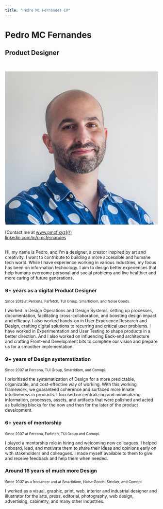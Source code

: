 ```yaml
---
title: "Pedro MC Fernandes CV"
---
```

# Pedro MC Fernandes

## Product Designer<br>
<br>

![Portrait of the website's author, Pedro MC Fernandes](../../assets/images/pmcf.jpg)

[Contact me at www.pmcf.xyz](/)<br>
<a href="https://linkedin.com/in/pmcfernandes" target="_blank">linkedin.com/in/pmcfernandes</a><br>
<br>

Hi, my name is Pedro, and I'm a designer, a creator inspired by art and creativity. I want to contribute to building a more accessible and humane tech world. While I have experience working in various industries, my focus has been on information technology. I aim to design better experiences that help humans overcome personal and social problems and live healthier and more caring of future generations.

### 9+ years as a digital Product Designer

<small>
    Since 2013 at Percona, Farfetch, TUI Group, Smartidiom, and Noise Goods.
</small>

I worked in Design Operations and Design Systems, setting up processes, documentation, facilitating cross-collaboration, and boosting design impact and efficacy. I also worked hands-on in User Experience Research and Design, crafting digital solutions to recurring and critical user problems. I have worked in Experimentation and User Testing to shape products in a better direction. And I also worked on influencing Back-end architecture and crafting Front-end Development bits to complete our vision and prepare us for a smoother implementation.

### 9+ years of Design systematization

<small>
    Since 2007 at Percona, TUI Group, Smartidiom, and Comopi.
</small>

I prioritized the systematization of Design for a more predictable, organizable, and cost-effective way of working. With this working framework, we guaranteed coherence and surfaced more innate intuitiveness in products. I focused on centralizing and minimalizing information, processes, assets, and artifacts that were polished and acted as building blocks for the now and then for the later of the product development.

### 6+ years of mentorship

<small>
    Since 2007 at Percona, Farfetch, TUI Group and Comopi.
</small>

I played a mentorship role in hiring and welcoming new colleagues. I helped onboard, lead, and motivate them to share their ideas and opinions early on with stakeholders and colleagues. I made myself available to them to give and receive feedback and help them when needed.

### Around 16 years of much more Design

<small>
    Since 2007 as a freelancer and at Smartidiom, Noise Goods, Stricker, and Comopi.
</small>

I worked as a visual, graphic, print, web, interior and industrial designer and illustrator for the arts, press, editorial, photography, web design, advertising, cabinetry, and many other industries.